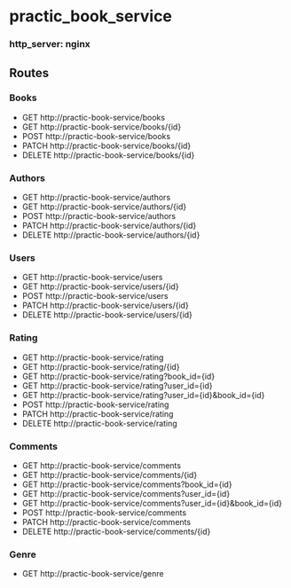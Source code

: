 # practic_book_service

### http_server: nginx
## Routes
### Books
* GET http://practic-book-service/books
* GET http://practic-book-service/books/{id}
* POST http://practic-book-service/books
* PATCH http://practic-book-service/books/{id}
* DELETE http://practic-book-service/books/{id}
### Authors
* GET http://practic-book-service/authors
* GET http://practic-book-service/authors/{id}
* POST http://practic-book-service/authors
* PATCH http://practic-book-service/authors/{id}
* DELETE http://practic-book-service/authors/{id}
### Users
* GET http://practic-book-service/users
* GET http://practic-book-service/users/{id}
* POST http://practic-book-service/users
* PATCH http://practic-book-service/users/{id}
* DELETE http://practic-book-service/users/{id}
### Rating
* GET http://practic-book-service/rating
* GET http://practic-book-service/rating/{id}
* GET http://practic-book-service/rating?book_id={id}
* GET http://practic-book-service/rating?user_id={id}
* GET http://practic-book-service/rating?user_id={id}&book_id={id}
* POST http://practic-book-service/rating
* PATCH http://practic-book-service/rating
* DELETE http://practic-book-service/rating
### Comments
* GET http://practic-book-service/comments
* GET http://practic-book-service/comments/{id}
* GET http://practic-book-service/comments?book_id={id}
* GET http://practic-book-service/comments?user_id={id}
* GET http://practic-book-service/comments?user_id={id}&book_id={id}
* POST http://practic-book-service/comments
* PATCH http://practic-book-service/comments
* DELETE http://practic-book-service/comments/{id}
### Genre
* GET http://practic-book-service/genre